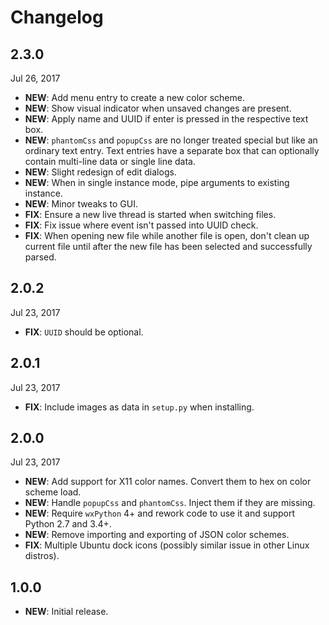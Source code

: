 # Changelog

## 2.3.0

Jul 26, 2017

- **NEW**: Add menu entry to create a new color scheme.
- **NEW**: Show visual indicator when unsaved changes are present.
- **NEW**: Apply name and UUID if enter is pressed in the respective text box.
- **NEW**: `phantomCss` and `popupCss` are no longer treated special but like an ordinary text entry. Text entries have a separate box that can optionally contain multi-line data or single line data.
- **NEW**: Slight redesign of edit dialogs.
- **NEW**: When in single instance mode, pipe arguments to existing instance.
- **NEW**: Minor tweaks to GUI.
- **FIX**: Ensure a new live thread is started when switching files.
- **FIX**: Fix issue where event isn't passed into UUID check.
- **FIX**: When opening new file while another file is open, don't clean up current file until after the new file has been selected and successfully parsed.

## 2.0.2

Jul 23, 2017

- **FIX**: `UUID` should be optional.

## 2.0.1

Jul 23, 2017

- **FIX**: Include images as data in `setup.py` when installing.

## 2.0.0

Jul 23, 2017

- **NEW**: Add support for X11 color names.  Convert them to hex on color scheme load.
- **NEW**: Handle `popupCss` and `phantomCss`. Inject them if they are missing.
- **NEW**: Require `wxPython` 4+ and rework code to use it and support Python 2.7 and 3.4+.
- **NEW**: Remove importing and exporting of JSON color schemes.
- **FIX**: Multiple Ubuntu dock icons (possibly similar issue in other Linux distros).

## 1.0.0

- **NEW**: Initial release.
